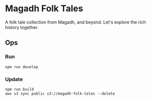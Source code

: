 # Magadh Folk Tales

A folk tale collection from Magadh, and beyond. Let's explore the rich history together.

## Ops
### Run
```
npm run develop
```

### Update
```
npm run build
aws s3 sync public s3://magadh-folk-tales --delete
```

